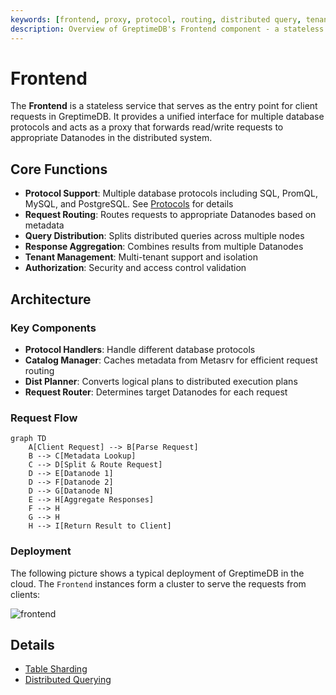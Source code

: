 ```yaml
---
keywords: [frontend, proxy, protocol, routing, distributed query, tenant management, authorization, flow control, cloud deployment, endpoints]
description: Overview of GreptimeDB's Frontend component - a stateless proxy service for client requests.
---
```


# Frontend

The **Frontend** is a stateless service that serves as the entry point for client requests in GreptimeDB. It provides a unified interface for multiple database protocols and acts as a proxy that forwards read/write requests to appropriate Datanodes in the distributed system.

## Core Functions

- **Protocol Support**: Multiple database protocols including SQL, PromQL, MySQL, and PostgreSQL. See [Protocols][1] for details
- **Request Routing**: Routes requests to appropriate Datanodes based on metadata
- **Query Distribution**: Splits distributed queries across multiple nodes
- **Response Aggregation**: Combines results from multiple Datanodes
- **Tenant Management**: Multi-tenant support and isolation
- **Authorization**: Security and access control validation

## Architecture

### Key Components
- **Protocol Handlers**: Handle different database protocols
- **Catalog Manager**: Caches metadata from Metasrv for efficient request routing
- **Dist Planner**: Converts logical plans to distributed execution plans
- **Request Router**: Determines target Datanodes for each request

### Request Flow

```mermaid
graph TD
    A[Client Request] --> B[Parse Request]
    B --> C[Metadata Lookup]
    C --> D[Split & Route Request]
    D --> E[Datanode 1]
    D --> F[Datanode 2]
    D --> G[Datanode N]
    E --> H[Aggregate Responses]
    F --> H
    G --> H
    H --> I[Return Result to Client]
```

### Deployment

The following picture shows a typical deployment of GreptimeDB in the cloud. The `Frontend` instances
form a cluster to serve the requests from clients:

![frontend](/frontend.png)

## Details

- [Table Sharding][2]
- [Distributed Querying][3]

[1]: /user-guide/protocols/overview.md
[2]: ./table-sharding.md
[3]: ./distributed-querying.md
